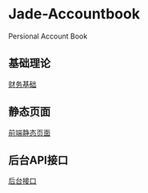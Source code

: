 # Jade-Accountbook
Persional Account Book

## 基础理论

[财务基础](develop/docs/finance.basic.md)

## 静态页面

[前端静态页面](jade-account-book-api/README.md)

## 后台API接口

[后台接口](jade-account-book-page/README.md)
